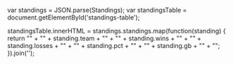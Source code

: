 var standings = JSON.parse(Standings);
var standingsTable = document.getElementById('standings-table');

standingsTable.innerHTML = standings.standings.map(function(standing) {
  return "<tr>" +
    "<td>" + standing.team + "</td>" +
    "<td>" + standing.wins + "</td>" +
    "<td>" + standing.losses + "</td>" +
    "<td>" + standing.pct + "</td>" +
    "<td>" + standing.gb + "</td>" +
  "</tr>";
}).join('');
